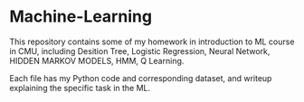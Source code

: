 # Machine-Learning
This repository contains some of my homework in introduction to ML course in CMU, including Desition Tree, Logistic Regression, Neural Network, HIDDEN MARKOV MODELS, HMM, Q Learning.

Each file has my Python code and corresponding dataset, and writeup explaining the specific task in the ML.
